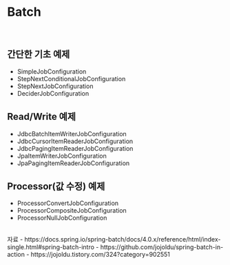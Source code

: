 # Batch  
<br/>

## 간단한 기초 예제
- SimpleJobConfiguration
- StepNextConditionalJobConfiguration
- StepNextJobConfiguration
- DeciderJobConfiguration

## Read/Write 예제
- JdbcBatchItemWriterJobConfiguration
- JdbcCursorItemReaderJobConfiguration
- JdbcPagingItemReaderJobConfiguration
- JpaItemWriterJobConfiguration
- JpaPagingItemReaderJobConfiguration

## Processor(값 수정) 예제
- ProcessorConvertJobConfiguration
- ProcessorCompositeJobConfiguration
- ProcessorNullJobConfiguration

<br/>
자료
- https://docs.spring.io/spring-batch/docs/4.0.x/reference/html/index-single.html#spring-batch-intro
- https://github.com/jojoldu/spring-batch-in-action
- https://jojoldu.tistory.com/324?category=902551
